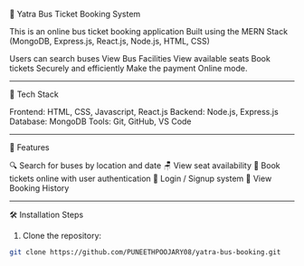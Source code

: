 🚌 Yatra Bus Ticket Booking System 

This is an online bus ticket booking application 
Built using the 
MERN Stack (MongoDB, Express.js, React.js, Node.js, HTML, CSS)

Users can search buses
View Bus Facilities
View available seats
Book tickets Securely and efficiently
Make the payment Online mode.

----------------------------------------------------

🔧 Tech Stack

Frontend: HTML, CSS, Javascript, React.js
Backend: Node.js, Express.js
Database: MongoDB
Tools: Git, GitHub, VS Code

----------------------------------------------------

 🚀 Features

🔍 Search for buses by location and date
🪑 View seat availability
🧾 Book tickets online with user authentication
👤 Login / Signup system
📃 View Booking History

----------------------------------------------------

🛠️ Installation Steps

1. Clone the repository:

```bash
git clone https://github.com/PUNEETHPOOJARY08/yatra-bus-booking.git

